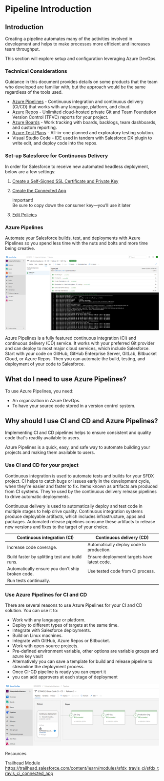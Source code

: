# Pipeline Introduction

## Introduction

Creating a pipeline automates many of the activities involved in development and helps to make processes more efficient and increases team throughput.

This section will explore setup and configuration leveraging Azure DevOps.

### Technical Considerations

Guidance in this document provides details on some products that the team who developed are familiar with, but the approach would be the same regardless of the tools used.

* [Azure Pipelines](https://docs.microsoft.com/en-us/azure/devops/pipelines/?view=azure-devops) - Continuous integration and continuous delivery \(CI/CD\) that works with any language, platform, and cloud.
* [Azure Repos](https://docs.microsoft.com/en-us/azure/devops/repos/index?view=azure-devops) - Unlimited cloud-hosted private Git and Team Foundation Version Control \(TFVC\) reports for your project.
* [Azure Boards](https://docs.microsoft.com/en-us/azure/devops/boards/index?view=azure-devops) - Work tracking with boards, backlogs, team dashboards, and custom reporting.
* [Azure Test Plans](https://docs.microsoft.com/en-us/azure/devops/test/index-tp?view=azure-devops) - All-in-one planned and exploratory testing solution.
* Visual Studio Code - IDE used in tandem with Salesforce DX plugin to write edit, and deploy code into the repos.

### Set-up Salesforce for Continuous Delivery

In order for Salesforce to receive new automated headless deployment, below are a few settings:

1. [Create a Self-Signed SSL Certificate and Private Key](https://trailhead.salesforce.com/en/content/learn/modules/sfdx_travis_ci/sfdx_travis_ci_connected_app#Tdxn4tBK-heading4)
2. [Create the Connected App](https://trailhead.salesforce.com/en/content/learn/modules/sfdx_travis_ci/sfdx_travis_ci_connected_app#Tdxn4tBK-heading5)


    Important!  
    Be sure to copy down the consumer key—you’ll use it later


3. [Edit Policies](https://trailhead.salesforce.com/en/content/learn/modules/sfdx_travis_ci/sfdx_travis_ci_connected_app#Tdxn4tBK-heading8)

### Azure Pipelines
Automate your Salesforce builds, test, and deployments with Azure Pipelines so you spend less time with the nuts and bolts and more time being creative.

![Azure Pipelines Salesforce Package Installation](../.gitbook/assets/AzurePipelines1.png)

Azure Pipelines is a fully featured continuous integration (CI) and continuous delivery (CD) service. It works with your preferred Git provider and can deploy to most major cloud services, which include Salesforce. Start with your code on GitHub, GitHub Enterprise Server, GitLab, Bitbucket Cloud, or Azure Repos. Then you can automate the build, testing, and deployment of your code to Salesforce.

## What do I need to use Azure Pipelines?

To use Azure Pipelines, you need:

* An organization in Azure DevOps.
* To have your source code stored in a version control system.

## Why should I use CI and CD and Azure Pipelines?
Implementing CI and CD pipelines helps to ensure consistent and quality code that's readily available to users.

Azure Pipelines is a quick, easy, and safe way to automate building your projects and making them available to users.

### Use CI and CD for your project

Continuous integration is used to automate tests and builds for your SFDX project. CI helps to catch bugs or issues early in the development cycle, when they're easier and faster to fix. Items known as artifacts are produced from CI systems. They're used by the continuous delivery release pipelines to drive automatic deployments.

Continuous delivery is used to automatically deploy and test code in multiple stages to help drive quality. Continuous integration systems produce deployable artifacts, which includes infrastructure, apps and packages. Automated release pipelines consume these artifacts to release new versions and fixes to the target of your choice. 


| Continuous integration (CI)                    |  Continuous delivery (CD)                      |
| -----------------------------------------------|------------------------------------------------|
| Increase code coverage.                         | Automatically deploy code to production.        |
| Build faster by splitting test and build runs.  | Ensure deployment targets have latest code.     |
| Automatically ensure you don't ship broken code.| Use tested code from CI process.
| Run tests continually.                          |

### Use Azure Pipelines for CI and CD

There are several reasons to use Azure Pipelines for your CI and CD solution. You can use it to:

* Work with any language or platform.
* Deploy to different types of targets at the same time.
* Integrate with Salesforce deployments.
* Build on Linux machines.
* Integrate with GitHub, Azure Repos or Bitbucket.
* Work with open-source projects.
* Pre-defined environment variable, other options are variable groups and azure key vault
* Alternatively you can save a template for build and release pipeline to streamline the deployment process.
* Once CI-CD pipeline is ready you can export it
* you can add approvers at each stage of deployment

![Azure Pipelines Continuous Delivery](../.gitbook/assets/AzurePipelines2.png)

Resources

Trailhead Module
https://trailhead.salesforce.com/content/learn/modules/sfdx_travis_ci/sfdx_travis_ci_connected_app
